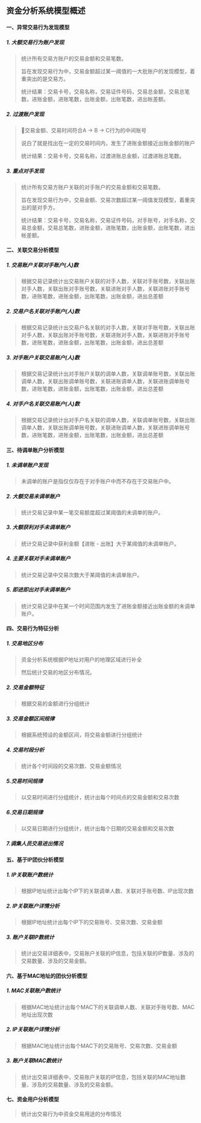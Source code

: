 ## 资金分析系统模型概述



#### 一、异常交易行为发现模型

##### 1. 大额交易行为账户发现

> 统计所有交易方账户的交易金额和交易笔数。
>
> 旨在发现交易行为中，交易金额超过某一阈值的一大批账户的发现模型，着重突出的是交易方。
>
> 统计结果：交易卡号，交易名称，交易证件号码，交易总金额，交易总笔数，进账金额，进账笔数，出账金额，出账笔数，进出帐差额。

##### 2. 过渡账户发现

> 交易金额、交易时间符合A -> B -> C行为的中间账号
>
> 说白了就是找出在一定的交易时间内，发生了进账金额接近出账金额的账户
>
> 统计结果：交易卡号，交易名称，过渡进账总金额，过渡进账总笔数。

##### 3. 重点对手发现

> 统计所有交易方账户关联的对手账户的交易金额和交易笔数。
>
> 旨在发现交易行为中，交易金额、交易次数超过某一阈值发现模型，着重突出的是对手方。
>
> 统计结果：交易卡号，交易名称，交易证件号码，对手账号，对手名称，交易总金额，交易总笔数，进账金额，进账笔数，出账金额，出账笔数，进出帐差额。

#### 二、关联交易分析模型

##### 1. 交易账户关联对手账户(人)数

> 根据交易记录统计出交易账户关联的对手人数，关联对手账号数，关联出账对手人数，关联出账对手账号数，关联进账对手人数，关联进账对手账号数，进账笔数，进账金额，出账笔数，出账金额，进出总差额

##### 2. 交易户名关联对手账户(人)数

> 根据交易记录统计出交易户名关联的对手人数，关联对手账号数，关联出账对手人数，关联出账对手账号数，关联进账对手人数，关联进账对手账号数，进账笔数，进账金额，出账笔数，出账金额，进出总差额

##### 3. 对手账户关联交易账户(人)数

> 根据交易记录统计出对手账户关联的调单人数，关联调单账号数，关联出账调单人数，关联出账调单账号数，关联进账调单人数，关联进账调单账号数，进账笔数，进账金额，出账笔数，出账金额，进出总差额

##### 4. 对手户名关联交易账户(人)数 

> 根据交易记录统计出对手户名关联的调单人数，关联调单账号数，关联出账调单人数，关联出账调单账号数，关联进账调单人数，关联进账调单账号数，进账笔数，进账金额，出账笔数，出账金额，进出总差额

#### 三、待调单账户分析模型

##### 1. 未调单账户发现

> 未调单的账户是指仅仅存在于对手账户中而不存在于交易账户中。

##### 2. 大额交易未调单账户

> 统计交易记录中某一笔交易额度超过某阈值的未调单的账户。

##### 3. 大额获利对手未调单账户

> 统计交易记录中获利金额【进账 - 出账】大于某阈值的未调单账户。

##### 4. 主要关联对手未调单账户

> 统计交易记录中交易次数大于某阈值的未调单账户。

##### 5. 即进即出对手未调单账户

> 统计交易记录中在某一个时间范围内发生了进账金额接近出账金额的未调单账户。

#### 四、交易行为特征分析

##### 1. 交易地区分布

> 资金分析系统根据IP地址对用户的地理区域进行补全
>
> 然后统计交易的地区分布情况。

##### 2. 交易金额特征

> 根据交易的金额进行分组统计

##### 3. 交易金额区间规律

> 根据系统预设的金额区间，将交易金额进行分组统计

##### 4. 交易时段分析

> 统计各个时间段的交易次数、交易金额情况

##### 5.交易时间规律

> 以交易时间进行分组统计，统计出每个时间点的交易金额和交易次数

##### 6.交易日期规律

> 以交易日期进行分组统计，统计出每个日期的交易金额和交易次数

##### 7.调集人员交易进出情况

> 

#### 五、基于IP团伙分析模型

##### 1. IP关联账户数统计

> 根据IP地址统计出每个IP下的关联调单人数、关联对手账号数、IP出现次数

##### 2. IP关联账户详情分析

> 根据IP地址统计出每个IP下的交易账号、交易次数、交易金额

##### 3. 账户关联IP数统计

> 统计出交易详细表中，交易账户关联的IP信息，包括关联的IP数量、涉及的交易数量、涉及的交易金额。

#### 六、基于MAC地址的团伙分析模型

##### 1. MAC关联账户数统计

> 根据MAC地址统计出每个MAC下的关联调单人数、关联对手账号数、MAC地址出现次数

##### 2. IP关联账户详情分析

> 根据MAC地址统计出每个MAC下的交易账号、交易次数、交易金额

##### 3. 账户关联MAC数统计

> 统计出交易详细表中，交易账户关联的IP信息，包括关联的MAC地址数量、涉及的交易数量、涉及的交易金额。

#### 七、资金用户分析模型

> 统计出交易行为中资金交易用途的分布情况



